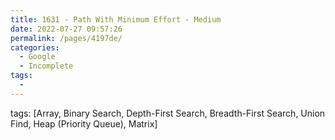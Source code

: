 ```yaml
---
title: 1631 - Path With Minimum Effort - Medium
date: 2022-07-27 09:57:26
permalink: /pages/4197de/
categories:
  - Google
  - Incomplete
tags:
  - 
---
```

tags: [Array, Binary Search, Depth-First Search, Breadth-First Search, Union Find, Heap (Priority Queue), Matrix]